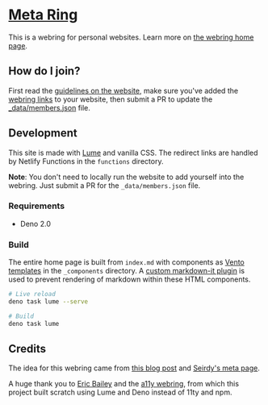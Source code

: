 # [Meta Ring](https://meta-ring.hedy.dev/)

This is a webring for personal websites. Learn more on [the webring home
page](https://meta-ring.hedy.dev/).

## How do I join?

First read the [guidelines on the
website](https://meta-ring-hedy.dev/#guidelines), make sure you've added the
[webring links](https://meta-ring.hedy.dev/#webring-code) to your website, then
submit a PR to update the [_data/members.json](_data/members.json) file.

## Development

This site is made with [Lume](https://lume.land/) and vanilla CSS. The redirect
links are handled by Netlify Functions in the `functions` directory.

**Note**: You don't need to locally run the website to add yourself into the
webring. Just submit a PR for the `_data/members.json` file.

### Requirements

- Deno 2.0

### Build

The entire home page is built from `index.md` with components as [Vento
templates](https://vento.js.org/) in the `_components` directory. A [custom
markdown-it plugin](passthrough.js) is used to prevent rendering of markdown
within these HTML components.

```sh
# Live reload
deno task lume --serve

# Build
deno task lume
```

## Credits

The idea for this webring came from [this blog
post](https://home.hedy.dev/posts/meta-pages) and [Seirdy's meta
page](https://seirdy.one/meta/).

A huge thank you to [Eric Bailey](https://ericwbailey.website/) and the [a11y
webring](https://a11y-webring.club), from which this project built scratch using
Lume and Deno instead of 11ty and npm.
